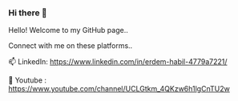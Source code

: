 ### Hi there 👋
Hello! Welcome to my GitHub page..

Connect with me on these platforms..

📫 LinkedIn: https://www.linkedin.com/in/erdem-habil-4779a7221/

🌱 Youtube : https://www.youtube.com/channel/UCLGtkm_4QKzw6h1lgCnTU2w


